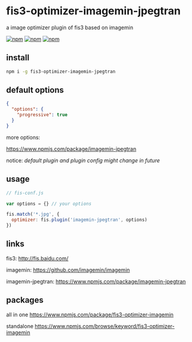 # fis3-optimizer-imagemin-jpegtran
a image optimizer plugin of fis3 based on imagemin

[![npm](https://img.shields.io/npm/v/fis3-optimizer-imagemin-jpegtran.svg?style=flat-square)](https://www.npmjs.com/package/fis3-optimizer-imagemin-jpegtran)
[![npm](https://img.shields.io/npm/dt/fis3-optimizer-imagemin-jpegtran.svg?style=flat-square)](https://www.npmjs.com/package/fis3-optimizer-imagemin-jpegtran)
[![npm](https://img.shields.io/npm/dm/fis3-optimizer-imagemin-jpegtran.svg?style=flat-square)](https://www.npmjs.com/package/fis3-optimizer-imagemin-jpegtran)

## install
```sh
npm i -g fis3-optimizer-imagemin-jpegtran
```

## default options
```json
{
  "options": {
    "progressive": true
  }
}
```
more options:

https://www.npmjs.com/package/imagemin-jpegtran


notice: *default plugin and plugin config might change in future*

## usage

```js
// fis-conf.js

var options = {} // your options

fis.match('*.jpg', {
  optimizer: fis.plugin('imagemin-jpegtran', options)
})
```

## links
fis3: http://fis.baidu.com/

imagemin: https://github.com/imagemin/imagemin

imagemin-jpegtran: https://www.npmjs.com/package/imagemin-jpegtran


## packages
all in one
https://www.npmjs.com/package/fis3-optimizer-imagemin

standalone
https://www.npmjs.com/browse/keyword/fis3-optimizer-imagemin
